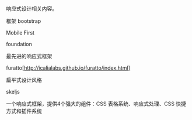 响应式设计相关内容。

框架
bootstrap

Mobile First

foundation

最先进的响应式框架

furatto[http://icalialabs.github.io/furatto/index.html]

扁平式设计风格

skeljs

一个响应式框架，提供4个强大的组件：CSS 表格系统、响应式处理、CSS 快捷方式和插件系统


